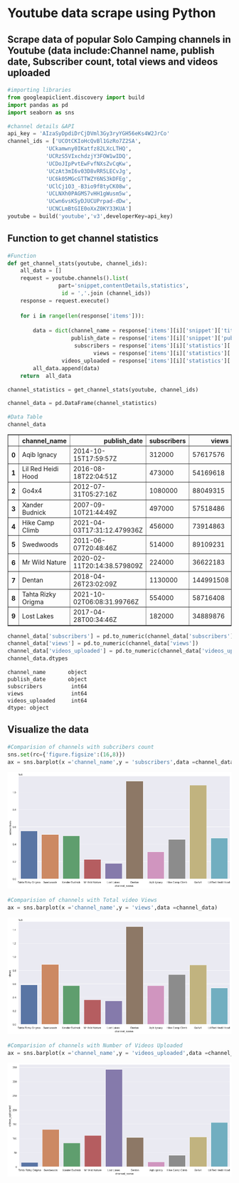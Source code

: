 # Youtube data scrape using Python

## Scrape data of popular Solo Camping channels in Youtube (data include:Channel name, publish date, Subscriber count, total views and videos uploaded


```python
#importing libraries
from googleapiclient.discovery import build
import pandas as pd
import seaborn as sns
```


```python
#channel details &API
api_key = 'AIzaSyDpdiDrCjDVml3Gy3ryYGH56eKs4W2JrCo'
channel_ids = ['UCOtCKIoHcQvBl1GzRo7Z2SA',
            'UCkamwny0IKatfz82LXcLTHQ',
            'UCRzS5VIxchdzjY3FOW1wIDQ',
            'UCDoJIpPvtEwFvfNXsZvCqKw',
            'UCzAt3mI6v03D8vRR5LECvJg',
            'UC6k05MGcGTTWZY6NS3kDFEg',
            'UClCj1O3_-B3io9f8tyCK08w',
            'UCLNXh0PAGMS7vHH1gWusm5w',
            'UCwn6vsKSyDJUCUPrpad-dDw',
            'UCNCLmBtGIE0oXxZ0KY33KUA']
youtube = build('youtube','v3',developerKey=api_key)
```

## Function to get channel statistics


```python
#Function
def get_channel_stats(youtube, channel_ids):
    all_data = []
    request = youtube.channels().list(
                part='snippet,contentDetails,statistics',
                 id = ','.join (channel_ids))
    response = request.execute()
    
    for i in range(len(response['items'])):
        
        data = dict(channel_name = response['items'][i]['snippet']['title'],
                    publish_date = response['items'][i]['snippet']['publishedAt'],
                     subscribers = response['items'][i]['statistics']['subscriberCount'],
                           views = response['items'][i]['statistics']['viewCount'],
                 videos_uploaded = response['items'][i]['statistics']['videoCount'])
        all_data.append(data)
    return  all_data
```


```python
channel_statistics = get_channel_stats(youtube, channel_ids)
```


```python
channel_data = pd.DataFrame(channel_statistics)
```


```python
#Data Table
channel_data
```




<div>
<style scoped>
    .dataframe tbody tr th:only-of-type {
        vertical-align: middle;
    }

    .dataframe tbody tr th {
        vertical-align: top;
    }

    .dataframe thead th {
        text-align: right;
    }
</style>
<table border="1" class="dataframe">
  <thead>
    <tr style="text-align: right;">
      <th></th>
      <th>channel_name</th>
      <th>publish_date</th>
      <th>subscribers</th>
      <th>views</th>
      <th>videos_uploaded</th>
    </tr>
  </thead>
  <tbody>
    <tr>
      <th>0</th>
      <td>Aqib Ignacy</td>
      <td>2014-10-15T17:59:57Z</td>
      <td>312000</td>
      <td>57617576</td>
      <td>17</td>
    </tr>
    <tr>
      <th>1</th>
      <td>Lil Red Heidi Hood</td>
      <td>2016-08-18T22:04:51Z</td>
      <td>473000</td>
      <td>54169618</td>
      <td>156</td>
    </tr>
    <tr>
      <th>2</th>
      <td>Go4x4</td>
      <td>2012-07-31T05:27:16Z</td>
      <td>1080000</td>
      <td>88049315</td>
      <td>105</td>
    </tr>
    <tr>
      <th>3</th>
      <td>Xander Budnick</td>
      <td>2007-09-10T21:44:49Z</td>
      <td>497000</td>
      <td>57518486</td>
      <td>84</td>
    </tr>
    <tr>
      <th>4</th>
      <td>Hike Camp Climb</td>
      <td>2021-04-03T17:31:12.479936Z</td>
      <td>456000</td>
      <td>73914863</td>
      <td>41</td>
    </tr>
    <tr>
      <th>5</th>
      <td>Swedwoods</td>
      <td>2011-06-07T20:48:46Z</td>
      <td>514000</td>
      <td>89109231</td>
      <td>131</td>
    </tr>
    <tr>
      <th>6</th>
      <td>Mr Wild Nature</td>
      <td>2020-02-11T20:14:38.579809Z</td>
      <td>224000</td>
      <td>36622183</td>
      <td>110</td>
    </tr>
    <tr>
      <th>7</th>
      <td>Dentan</td>
      <td>2018-04-26T23:02:09Z</td>
      <td>1130000</td>
      <td>144991508</td>
      <td>104</td>
    </tr>
    <tr>
      <th>8</th>
      <td>Tahta Rizky Origma</td>
      <td>2021-10-02T06:08:31.99766Z</td>
      <td>554000</td>
      <td>58716408</td>
      <td>15</td>
    </tr>
    <tr>
      <th>9</th>
      <td>Lost Lakes</td>
      <td>2017-04-28T00:34:46Z</td>
      <td>182000</td>
      <td>34889876</td>
      <td>343</td>
    </tr>
  </tbody>
</table>
</div>




```python
channel_data['subscribers'] = pd.to_numeric(channel_data['subscribers'])
channel_data['views'] = pd.to_numeric(channel_data['views'])
channel_data['videos_uploaded'] = pd.to_numeric(channel_data['videos_uploaded'])
channel_data.dtypes
```




    channel_name       object
    publish_date       object
    subscribers         int64
    views               int64
    videos_uploaded     int64
    dtype: object



## Visualize the data


```python
#Comparision of channels with subcribers count
sns.set(rc={'figure.figsize':(16,8)})
ax = sns.barplot(x ='channel_name',y = 'subscribers',data =channel_data)
```


    
![png](output_11_0.png)
    



```python
#Comparision of channels with Total video Views
ax = sns.barplot(x ='channel_name',y = 'views',data =channel_data)
```


    
![png](output_12_0.png)
    



```python
#Comparision of channels with Number of Videos Uploaded
ax = sns.barplot(x ='channel_name',y = 'videos_uploaded',data =channel_data)
```


    
![png](output_13_0.png)
    



```python

```
